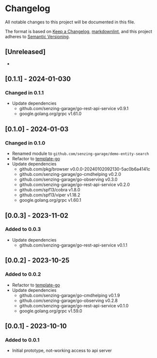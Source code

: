 # Changelog

All notable changes to this project will be documented in this file.

The format is based on [Keep a Changelog](https://keepachangelog.com/en/1.0.0/),
[markdownlint](https://dlaa.me/markdownlint/),
and this project adheres to [Semantic Versioning](https://semver.org/spec/v2.0.0.html).

## [Unreleased]

-

## [0.1.1] - 2024-01-030

### Changed in 0.1.1

- Update dependencies
  - github.com/senzing-garage/go-rest-api-service v0.9.1
  - google.golang.org/grpc v1.61.0

## [0.1.0] - 2024-01-03

### Changed in 0.1.0

- Renamed module to `github.com/senzing-garage/demo-entity-search`
- Refactor to [template-go](https://github.com/senzing-garage/template-go)
- Update dependencies
  - github.com/pkg/browser v0.0.0-20240102092130-5ac0b6a4141c
  - github.com/senzing-garage/go-cmdhelping v0.2.0
  - github.com/senzing-garage/go-observing v0.3.0
  - github.com/senzing-garage/go-rest-api-service v0.2.0
  - github.com/spf13/cobra v1.8.0
  - github.com/spf13/viper v1.18.2
  - google.golang.org/grpc v1.60.1

## [0.0.3] - 2023-11-02

### Added to 0.0.3

- Update dependencies
  - github.com/senzing-garage/go-rest-api-service v0.1.1

## [0.0.2] - 2023-10-25

### Added to 0.0.2

- Refactor to [template-go](https://github.com/senzing-garage/template-go)
- Update dependencies
  - github.com/senzing-garage/go-cmdhelping v0.1.9
  - github.com/senzing-garage/go-observing v0.2.8
  - github.com/senzing-garage/go-rest-api-service v0.1.0
  - google.golang.org/grpc v1.59.0

## [0.0.1] - 2023-10-10

### Added to 0.0.1

- Initial prototype, not-working access to api server
